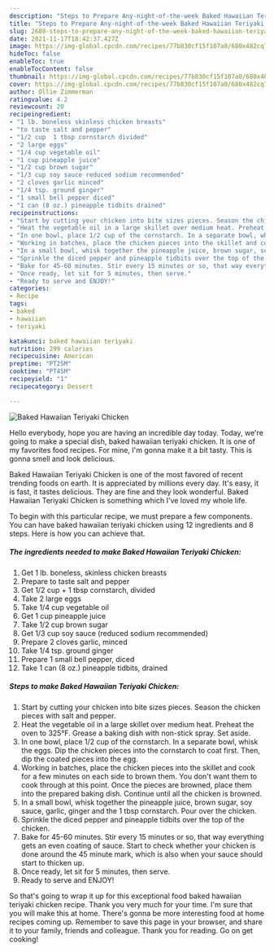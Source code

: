 ```yaml
---
description: "Steps to Prepare Any-night-of-the-week Baked Hawaiian Teriyaki Chicken"
title: "Steps to Prepare Any-night-of-the-week Baked Hawaiian Teriyaki Chicken"
slug: 2680-steps-to-prepare-any-night-of-the-week-baked-hawaiian-teriyaki-chicken
date: 2021-11-17T18:42:37.427Z
image: https://img-global.cpcdn.com/recipes/77b830cf15f107a0/680x482cq70/baked-hawaiian-teriyaki-chicken-recipe-main-photo.jpg
hideToc: false
enableToc: true
enableTocContent: false
thumbnail: https://img-global.cpcdn.com/recipes/77b830cf15f107a0/680x482cq70/baked-hawaiian-teriyaki-chicken-recipe-main-photo.jpg
cover: https://img-global.cpcdn.com/recipes/77b830cf15f107a0/680x482cq70/baked-hawaiian-teriyaki-chicken-recipe-main-photo.jpg
author: Ollie Zimmerman
ratingvalue: 4.2
reviewcount: 20
recipeingredient:
- "1 lb. boneless skinless chicken breasts"
- "to taste salt and pepper"
- "1/2 cup  1 tbsp cornstarch divided"
- "2 large eggs"
- "1/4 cup vegetable oil"
- "1 cup pineapple juice"
- "1/2 cup brown sugar"
- "1/3 cup soy sauce reduced sodium recommended"
- "2 cloves garlic minced"
- "1/4 tsp. ground ginger"
- "1 small bell pepper diced"
- "1 can (8 oz.) pineapple tidbits drained"
recipeinstructions:
- "Start by cutting your chicken into bite sizes pieces. Season the chicken pieces with salt and pepper."
- "Heat the vegetable oil in a large skillet over medium heat. Preheat the oven to 325°F. Grease a baking dish with non-stick spray. Set aside."
- "In one bowl, place 1/2 cup of the cornstarch. In a separate bowl, whisk the eggs. Dip the chicken pieces into the cornstarch to coat first. Then, dip the coated pieces into the egg."
- "Working in batches, place the chicken pieces into the skillet and cook for a few minutes on each side to brown them. You don&#39;t want them to cook through at this point. Once the pieces are browned, place them into the prepared baking dish. Continue until all the chicken is browned."
- "In a small bowl, whisk together the pineapple juice, brown sugar, soy sauce, garlic, ginger and the 1 tbsp cornstarch. Pour over the chicken."
- "Sprinkle the diced pepper and pineapple tidbits over the top of the chicken."
- "Bake for 45-60 minutes. Stir every 15 minutes or so, that way everything gets an even coating of sauce. Start to check whether your chicken is done around the 45 minute mark, which is also when your sauce should start to thicken up."
- "Once ready, let sit for 5 minutes, then serve."
- "Ready to serve and ENJOY!"
categories:
- Recipe
tags:
- baked
- hawaiian
- teriyaki

katakunci: baked hawaiian teriyaki 
nutrition: 299 calories
recipecuisine: American
preptime: "PT25M"
cooktime: "PT45M"
recipeyield: "1"
recipecategory: Dessert

---
```



![Baked Hawaiian Teriyaki Chicken](https://img-global.cpcdn.com/recipes/77b830cf15f107a0/680x482cq70/baked-hawaiian-teriyaki-chicken-recipe-main-photo.jpg)

Hello everybody, hope you are having an incredible day today. Today, we're going to make a special dish, baked hawaiian teriyaki chicken. It is one of my favorites food recipes. For mine, I'm gonna make it a bit tasty. This is gonna smell and look delicious.



Baked Hawaiian Teriyaki Chicken is one of the most favored of recent trending foods on earth. It is appreciated by millions every day. It's easy, it is fast, it tastes delicious. They are fine and they look wonderful. Baked Hawaiian Teriyaki Chicken is something which I've loved my whole life.


To begin with this particular recipe, we must prepare a few components. You can have baked hawaiian teriyaki chicken using 12 ingredients and 8 steps. Here is how you can achieve that.

<!--inarticleads1-->

##### The ingredients needed to make Baked Hawaiian Teriyaki Chicken:

1. Get 1 lb. boneless, skinless chicken breasts
1. Prepare to taste salt and pepper
1. Get 1/2 cup + 1 tbsp cornstarch, divided
1. Take 2 large eggs
1. Take 1/4 cup vegetable oil
1. Get 1 cup pineapple juice
1. Take 1/2 cup brown sugar
1. Get 1/3 cup soy sauce (reduced sodium recommended)
1. Prepare 2 cloves garlic, minced
1. Take 1/4 tsp. ground ginger
1. Prepare 1 small bell pepper, diced
1. Take 1 can (8 oz.) pineapple tidbits, drained




<!--inarticleads2-->

##### Steps to make Baked Hawaiian Teriyaki Chicken:

1. Start by cutting your chicken into bite sizes pieces. Season the chicken pieces with salt and pepper.
1. Heat the vegetable oil in a large skillet over medium heat. Preheat the oven to 325°F. Grease a baking dish with non-stick spray. Set aside.
1. In one bowl, place 1/2 cup of the cornstarch. In a separate bowl, whisk the eggs. Dip the chicken pieces into the cornstarch to coat first. Then, dip the coated pieces into the egg.
1. Working in batches, place the chicken pieces into the skillet and cook for a few minutes on each side to brown them. You don&#39;t want them to cook through at this point. Once the pieces are browned, place them into the prepared baking dish. Continue until all the chicken is browned.
1. In a small bowl, whisk together the pineapple juice, brown sugar, soy sauce, garlic, ginger and the 1 tbsp cornstarch. Pour over the chicken.
1. Sprinkle the diced pepper and pineapple tidbits over the top of the chicken.
1. Bake for 45-60 minutes. Stir every 15 minutes or so, that way everything gets an even coating of sauce. Start to check whether your chicken is done around the 45 minute mark, which is also when your sauce should start to thicken up.
1. Once ready, let sit for 5 minutes, then serve.
1. Ready to serve and ENJOY!



So that's going to wrap it up for this exceptional food baked hawaiian teriyaki chicken recipe. Thank you very much for your time. I'm sure that you will make this at home. There's gonna be more interesting food at home recipes coming up. Remember to save this page in your browser, and share it to your family, friends and colleague. Thank you for reading. Go on get cooking!
